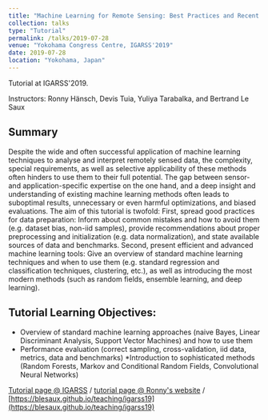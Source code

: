 ```yaml
---
title: "Machine Learning for Remote Sensing: Best Practices and Recent Advances"
collection: talks
type: "Tutorial"
permalink: /talks/2019-07-28
venue: "Yokohama Congress Centre, IGARSS'2019"
date: 2019-07-28
location: "Yokohama, Japan"
---
```


Tutorial at IGARSS'2019.

Instructors: Ronny Hänsch, Devis Tuia, Yuliya Tarabalka, and Bertrand Le Saux

## Summary

Despite the wide and often successful application of machine learning techniques to analyse and interpret remotely sensed data, the complexity, special requirements, as well as selective applicability of these methods often hinders to use them to their full potential. The gap between sensor- and application-specific expertise on the one hand, and a deep insight and understanding of existing machine learning methods often leads to suboptimal results, unnecessary or even harmful optimizations, and biased evaluations. The aim of this tutorial is twofold: First, spread good practices for data preparation: Inform about common mistakes and how to avoid them (e.g. dataset bias, non-iid samples), provide recommendations about proper preprocessing and initialization (e.g. data normalization), and state available sources of data and benchmarks. Second, present efficient and advanced machine learning tools: Give an overview of standard machine learning techniques and when to use them (e.g. standard regression and classification techniques, clustering, etc.), as well as introducing the most modern methods (such as random fields, ensemble learning, and deep learning).

## Tutorial Learning Objectives:

* Overview of standard machine learning approaches (naive Bayes, Linear Discriminant Analysis, Support Vector Machines) and how to use them
* Performance evaluation (correct sampling, cross-validation, iid data, metrics, data and benchmarks)
*Introduction to sophisticated methods (Random Forests, Markov and Conditional Random Fields, Convolutional Neural Networks)

[Tutorial page @ IGARSS](https://igarss2019.org/Tutorials.asp#FD3) / [tutorial page @ Ronny's website](http://www.rhaensch.de/igarss19.html) / [https://blesaux.github.io/teaching/igarss19](https://blesaux.github.io/teaching/igarss19)